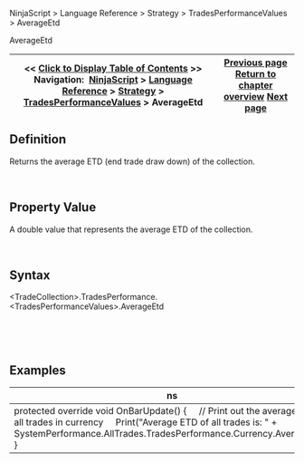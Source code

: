 ﻿


NinjaScript \> Language Reference \> Strategy \> TradesPerformanceValues \> AverageEtd






















AverageEtd







| \<\< [Click to Display Table of Contents](averageetd.md) \>\> **Navigation:**     [NinjaScript](ninjascript-1.md) \> [Language Reference](language_reference_wip-1.md) \> [Strategy](strategy-1.md) \> [TradesPerformanceValues](tradesperformancevalues-1.md) \> AverageEtd | [Previous page](tradesperformancevalues-1.md) [Return to chapter overview](tradesperformancevalues-1.md) [Next page](averagemae-1.md) |
| --- | --- |











## Definition


Returns the average ETD (end trade draw down) of the collection.  

 


## Property Value


A double value that represents the average ETD of the collection.


 


## Syntax
\<TradeCollection\>.TradesPerformance.\<TradesPerformanceValues\>.AverageEtd


 


 


## 


## Examples




| ns |
| --- |
| protected override void OnBarUpdate() {      // Print out the average ETD of all trades in currency      Print("Average ETD of all trades is: " \+ SystemPerformance.AllTrades.TradesPerformance.Currency.AverageEtd); } |









